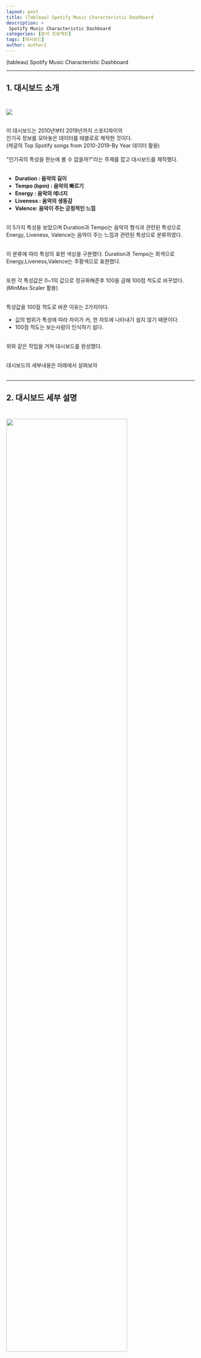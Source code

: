 ```yaml
---
layout: post
title: (Tableau) Spotify Music Characteristic Dashboard 
description: >
 Spotify Music Characteristic Dashboard 
categories: [분석 프로젝트] 
tags: [대시보드]
author: author1
---
```


(tableau) Spotify Music Characteristic Dashboard  <br>

---


## 1.  대시보드 소개 <br><br>

<img src="{{ site.baseurl }}/assets/img/spotify/1.jpeg"> <br><br>


이 대시보드는 2010년부터 2019년까지 스포티파이의 <br>
인기곡 정보를 모아놓은 데이터를 태블로로 제작한 것이다. <br>
(캐글의 Top Spotify songs from 2010-2019-By Year 데이터 활용) <br><br>
"인기곡의 특성을 한눈에 볼 수 없을까?"라는 주제를 잡고 대시보드를 제작했다.<br><br>

* **Duration : 음악의 길이** <br>
* **Tempo (bpm) : 음악의 빠르기** <br>
* **Energy : 음악의 에너지** <br>
* **Liveness : 음악의 생동감** <br>
* **Valence: 음악이 주는 긍정적인 느낌** <br><br>

이 5가지 특성을 보았으며 Duration과 Tempo는 음악의 형식과 관련된 특성으로 <br>
Energy, Liveness, Valence는 음악이 주는 느낌과 관련된 특성으로 분류하였다. <br><br>

이 분류에 따라 특성의 표현 색상을 구분했다. Duration과 Tempo는 회색으로 <br> 
Energy,Liveness,Valence는 주황색으로 표현했다. <br><br>

또한 각 특성값은 0~1의 값으로 정규화해준후 100을 곱해 100점 척도로 바꾸었다. <br>
(MinMax Scaler 활용) <br><br>

특성값을 100점 척도로 바꾼 이유는 2가지이다.<br>
* 깂의 범위가 특성에 따라 차이가 커, 한 차트에 나타내기 쉽지 않기 때문이다.<br>
* 100점 척도는 보는사람이 인식하기 쉽다.<br><br>

위와 같은 작업을 거쳐 대시보드를 완성했다. <br><br>

대시보드의 세부내용은 아래에서 살펴보자 <br><br>

---

## 2.  대시보드 세부 설명 <br><br>

<img src="{{ site.baseurl }}/assets/img/spotify/2.jpeg" width="80%" height="80%"> <br>
각 인기곡의 5가지 특성 값을 보드를 이용해 나타냈다.<br><br>
아래에서 언급할 DJ차트는 각 특성의 레이블이 차트에 표현되지 않는다.<br>
따라서 이 보드를 통해 정확한 특성 값을 확인할 수 있도록 했다.<br><br>

<img src="{{ site.baseurl }}/assets/img/spotify/3.jpeg" width="80%" height="80%"> <br>

5가지 특성의 연도별 평균값을 이은 라인차트이다.<br>
이 차트를 통해 각 특성의 평균값 추이를 볼 수 있다.<br><br>

또한 DJ 차트를 통해 파악한 곡의 특성을 이 차트와 비교해<br>
그 해의 유행과 유사한지를 알 수 있다.<br><br>

전체 년도의 특성값을 보는 차트이기 때문에<br>
이 대시보드에서 사용되는 필터(년도, 타이틀 기준)은 작동되지 않게 해놓았다.<br>
동작무시를 사용하면 이 차트는 필터가 적용되지 않는다.<br><br>

예를 들어 2019년의 Ed sheeran의 'I Don't Care'는 <br>
2019년도의 유행하는 템포보다는 느리고 곡의 길이는 긴 것을 알 수 있다.<br><br>
또한 이 곡이 주는 생동감과 에너지는 2019년의 유행보다는 적지만 <br>
긍정적인 느낌을 더 준다는 것을 파악할 수 있다.<br><br>



<img src="{{ site.baseurl }}/assets/img/spotify/4.jpeg" width="80%" height="80%"> <br>

년도를 선택하는 옵션칸이다. <br><br>
이 옵션칸에서 선택한 년도 기준으로 곡 리스트 테이블이 세팅된다. <br>
(필터로 작용)<br><br>

<img src="{{ site.baseurl }}/assets/img/spotify/5.jpeg" width="60%" height="60%"> <br>

이 대시보드의 핵심인 DJ차트이다.<br>
DJ들이 사용하는 이퀄라이저의 형상을 본따 만든 차트이다.<br><br>
곡 리스트 테이블에서 특정곡을 선택하면 그 곡의 특성값이 이 차트에 나타난다.<br><br>



<img src="{{ site.baseurl }}/assets/img/spotify/6.jpeg" width="60%" height="60%"> <br>

곡 리스트 테이블이다.<br>
타이틀 - 아티스트 -  장르 - 인기도 순으로 구성되어있다.<br>
인기도 값을 기준으로 내림차순 정렬해놨다.<br><br>

위에서부터 아래로 인기있는 곡이라고 보면 될 것같다.<br><br>


---

## 3.  피드백 및 느낀점  <br><br>

여태까지 작업했던 태블로 대시보드 중 가장 만족스럽게 나온 대시보드이다.<br>
디자인과 구성이 깔끔하게 나와 뿌듯한 작업물이다.<br><br>

이 대시보드의 포맷은 다른 데이터에도 충분히 활용될 수 있을 것 같다.<br>
추후 다른 데이터에도 이 디자인과 구성을 활용해 대시보드를 제작해봐야겠다.<br><br><br>

